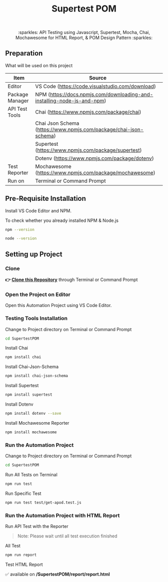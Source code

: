 <h1 align="center">Supertest POM</h1></br>

<p align="center">
:sparkles: API Testing using Javascript, Supertest, Mocha, Chai, Mochawesome for HTML Report,  & POM Design Pattern :sparkles:
</p>

## Preparation

What will be used on this project

| Item           | Source                                                         |
| -------------- | ------------------------------------------------------------ |
| Editor         | VS Code (https://code.visualstudio.com/download) |
| Package Manager| NPM (https://docs.npmjs.com/downloading-and-installing-node-js-and-npm) |
| API Test Tools | Chai (https://www.npmjs.com/package/chai) |
|                | Chai Json Schema (https://www.npmjs.com/package/chai-json-schema) |
|                | Supertest (https://www.npmjs.com/package/supertest) |
|                | Dotenv (https://www.npmjs.com/package/dotenv) |
| Test Reporter  | Mochawesome (https://www.npmjs.com/package/mochawesome) |
| Run on         | Terminal or Command Prompt  |

## Pre-Requisite Installation

Install VS Code Editor and NPM.

To check whether you already installed NPM & Node.js

```Bash
npm --version
```
```Bash
node --version
```

## Setting up Project

### Clone

**👉 [Clone this Repository](https://github.com/Fatimazza/SupertestPOM/)** through Terminal or Command Prompt

### Open the Project on Editor

Open this Automation Project using VS Code Editor.

### Testing Tools Installation

Change to Project directory on Terminal or Command Prompt

```Bash
cd SupertestPOM
```

Install Chai

```Bash
npm install chai
```

Install Chai-Json-Schema

```Bash
npm install chai-json-schema
```

Install Supertest

```Bash
npm install supertest
```

Install Dotenv

```Bash
npm install dotenv --save
```

Install Mochawesome Reporter

```Bash
npm install mochawesome
```

### Run the Automation Project 

Change to Project directory on Terminal or Command Prompt

```Bash
cd SupertestPOM
```

Run All Tests on Terminal

```Bash
npm run test
```

Run Specific Test

```Bash
npm run test test/get-apod.test.js
```

### Run the Automation Project with HTML Report

Run API Test with the Reporter

> Note: Please wait until all test execution finished

All Test

```Bash
npm run report
```

Test HTML Report

:white_check_mark: available on <b> /SupertestPOM/report/report.html </b>

